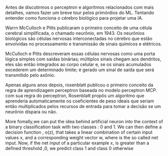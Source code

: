 Antes de discutirmos o perceptron e algoritmos relacionados com mais detalhes, vamos fazer um breve tour pelos primórdios do ML. Tentando entender como funciona o cérebro biológico para projetar uma IA.

Warrn McCulloch e Pitts publicaram o primeiro conceito de uma célula cerebral simplificada, o chamado neurônio, em 1943.
Os neurônios biológicos são células nervosas interconectadas no cérebro que estão envolvidas no processamento e transmissão de sinais químicos e elétricos.

McCulloch e Pitts descreveram essas células nervosas como uma porta lógica simples com saídas binárias; múltiplos sinais chegam aos dendritos, eles são então integrados ao corpo celular e, se os sinais acumulados excederem um determinado limite; é gerado um sinal de saída que será transmitido pelo axônio.

Apenas alguns anos depois, rosenblatt publicou o primeiro conceito da regra de aprendizagem perceptron baseada no modelo perceptron MCP. com sua regra do perceptron, Rosenblatt propôs um algoritmo que aprenderia automaticamente os coeficientes de peso ideais que seriam então multiplicados pelos recursos de entrada para tomar a decisão se um neurônio dispara ou não.

More fomally,we can put the idea behind artificial neuron into the context of a binary classification task with two classes : 0 and 1.
We can then define a decision function , o(z), that takes a linear combination of certain input values x, and a corresponding weight vector w, where  is the so called net input.
Now, if the net input of a particular example x, is greater than a defined threshold ,0, we predict class 1 and class 0 otherwise